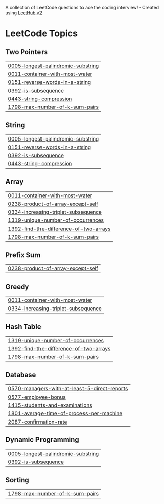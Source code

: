 A collection of LeetCode questions to ace the coding interview! - Created using [LeetHub v2](https://github.com/arunbhardwaj/LeetHub-2.0)
<!---LeetCode Topics Start-->
# LeetCode Topics
## Two Pointers
|  |
| ------- |
| [0005-longest-palindromic-substring](https://github.com/charanYelimela334/LeetCode/tree/master/0005-longest-palindromic-substring) |
| [0011-container-with-most-water](https://github.com/charanYelimela334/LeetCode/tree/master/0011-container-with-most-water) |
| [0151-reverse-words-in-a-string](https://github.com/charanYelimela334/LeetCode/tree/master/0151-reverse-words-in-a-string) |
| [0392-is-subsequence](https://github.com/charanYelimela334/LeetCode/tree/master/0392-is-subsequence) |
| [0443-string-compression](https://github.com/charanYelimela334/LeetCode/tree/master/0443-string-compression) |
| [1798-max-number-of-k-sum-pairs](https://github.com/charanYelimela334/LeetCode/tree/master/1798-max-number-of-k-sum-pairs) |
## String
|  |
| ------- |
| [0005-longest-palindromic-substring](https://github.com/charanYelimela334/LeetCode/tree/master/0005-longest-palindromic-substring) |
| [0151-reverse-words-in-a-string](https://github.com/charanYelimela334/LeetCode/tree/master/0151-reverse-words-in-a-string) |
| [0392-is-subsequence](https://github.com/charanYelimela334/LeetCode/tree/master/0392-is-subsequence) |
| [0443-string-compression](https://github.com/charanYelimela334/LeetCode/tree/master/0443-string-compression) |
## Array
|  |
| ------- |
| [0011-container-with-most-water](https://github.com/charanYelimela334/LeetCode/tree/master/0011-container-with-most-water) |
| [0238-product-of-array-except-self](https://github.com/charanYelimela334/LeetCode/tree/master/0238-product-of-array-except-self) |
| [0334-increasing-triplet-subsequence](https://github.com/charanYelimela334/LeetCode/tree/master/0334-increasing-triplet-subsequence) |
| [1319-unique-number-of-occurrences](https://github.com/charanYelimela334/LeetCode/tree/master/1319-unique-number-of-occurrences) |
| [1392-find-the-difference-of-two-arrays](https://github.com/charanYelimela334/LeetCode/tree/master/1392-find-the-difference-of-two-arrays) |
| [1798-max-number-of-k-sum-pairs](https://github.com/charanYelimela334/LeetCode/tree/master/1798-max-number-of-k-sum-pairs) |
## Prefix Sum
|  |
| ------- |
| [0238-product-of-array-except-self](https://github.com/charanYelimela334/LeetCode/tree/master/0238-product-of-array-except-self) |
## Greedy
|  |
| ------- |
| [0011-container-with-most-water](https://github.com/charanYelimela334/LeetCode/tree/master/0011-container-with-most-water) |
| [0334-increasing-triplet-subsequence](https://github.com/charanYelimela334/LeetCode/tree/master/0334-increasing-triplet-subsequence) |
## Hash Table
|  |
| ------- |
| [1319-unique-number-of-occurrences](https://github.com/charanYelimela334/LeetCode/tree/master/1319-unique-number-of-occurrences) |
| [1392-find-the-difference-of-two-arrays](https://github.com/charanYelimela334/LeetCode/tree/master/1392-find-the-difference-of-two-arrays) |
| [1798-max-number-of-k-sum-pairs](https://github.com/charanYelimela334/LeetCode/tree/master/1798-max-number-of-k-sum-pairs) |
## Database
|  |
| ------- |
| [0570-managers-with-at-least-5-direct-reports](https://github.com/charanYelimela334/LeetCode/tree/master/0570-managers-with-at-least-5-direct-reports) |
| [0577-employee-bonus](https://github.com/charanYelimela334/LeetCode/tree/master/0577-employee-bonus) |
| [1415-students-and-examinations](https://github.com/charanYelimela334/LeetCode/tree/master/1415-students-and-examinations) |
| [1801-average-time-of-process-per-machine](https://github.com/charanYelimela334/LeetCode/tree/master/1801-average-time-of-process-per-machine) |
| [2087-confirmation-rate](https://github.com/charanYelimela334/LeetCode/tree/master/2087-confirmation-rate) |
## Dynamic Programming
|  |
| ------- |
| [0005-longest-palindromic-substring](https://github.com/charanYelimela334/LeetCode/tree/master/0005-longest-palindromic-substring) |
| [0392-is-subsequence](https://github.com/charanYelimela334/LeetCode/tree/master/0392-is-subsequence) |
## Sorting
|  |
| ------- |
| [1798-max-number-of-k-sum-pairs](https://github.com/charanYelimela334/LeetCode/tree/master/1798-max-number-of-k-sum-pairs) |
<!---LeetCode Topics End-->